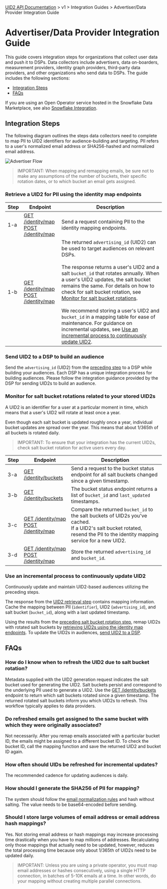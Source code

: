[UID2 API Documentation](../../README.md) > v1 > Integration Guides > Advertiser/Data Provider Integration Guide

# Advertiser/Data Provider Integration Guide

This guide covers integration steps for organizations that collect user data and push it to DSPs. Data collectors include advertisers, data on-boarders, measurement providers, identity graph providers, third-party data providers, and other organizations who send data to DSPs. The guide includes the following sections:

* [Integration Steps](#integration-steps)
* [FAQs](#faqs)

If you are using an Open Operator service hosted in the Snowflake Data Marketplace, see also [Snowflake Integration](../sdks/snowflake_integration.md).

## Integration Steps

The following diagram outlines the steps data collectors need to complete to map PII to UID2 identifiers for audience-building and targeting. PII refers to a user's normalized email address or SHA256-hashed and normalized email address.

![Advertiser Flow](https://mermaid.ink/svg/eyJjb2RlIjoiICBzZXF1ZW5jZURpYWdyYW1cbiAgICBwYXJ0aWNpcGFudCBEUCBhcyBEYXRhIFByb3ZpZGVyXG4gICAgcGFydGljaXBhbnQgVUlEMiBhcyBVSUQyIFNlcnZpY2VcbiAgICBwYXJ0aWNpcGFudCBEU1BcbiAgICBsb29wIDEuIFJldHJpZXZlIGEgVUlEMiBmb3IgUElJIHVzaW5nIHRoZSBpZGVudGl0eSBtYXAgZW5kcG9pbnRzLlxuICAgIERQLT4-VUlEMjogMS1hLiBTZW5kIGEgcmVxdWVzdCBjb250YWluaW5nIFBJSSB0byB0aGUgaWRlbnRpdHkgbWFwcGluZyBlbmRwb2ludHMuXG4gICAgVUlEMi0-PkRQOiAxLWIuIFN0b3JlIHRoZSBVSUQyIGFuZCBzYWx0IGJ1Y2tldCByZXR1cm5lZCBmcm9tIHRoZSBpZGVudGl0eSBtYXBwaW5nIHNlcnZpY2UuXG4gICAgZW5kXG4gICAgRFAtLT4-RFNQOiAyLiBTZW5kIHN0b3JlZCBVSUQycyB0byBEU1BzIHRvIGNyZWF0ZSBhdWRpZW5jZXMuXG5cbiAgICBsb29wIDMuIE1vbml0b3IgZm9yIHNhbHQgYnVja2V0IHJvdGF0aW9ucyByZWxhdGVkIHRvIHlvdXIgc3RvcmVkIFVJRDJzLlxuICAgICAgIERQLT4-VUlEMjogMy1hLiBNb25pdG9yIHNhbHQgYnVja2V0IHJvdGF0aW9ucyB1c2luZyB0aGUgYnVja2V0IHNlcnZpY2UuXG4gICAgICAgVUlEMi0-PkRQOiAzLWIuIFJldHVybiBzYWx0IGJ1Y2tldHMgcm90YXRlZCBzaW5jZSBhIGdpdmVuIHRpbWVzdGFtcC5cbiAgICAgICBEUC0-PlVJRDI6IDMtYy4gQ29tcGFyZSB0aGUgcm90YXRlZCBzYWx0IGJ1Y2tldHMgdG8gc3RvcmVkIFVJRDIgc2FsdCBidWNrZXRzLjxicj5JZiByb3RhdGVkLCByZXNlbmQgUElJIHRvIGlkZW50aXR5IG1hcHBpbmcgc2VydmljZSBmb3IgYSBuZXcgVUlEMi5cbiAgICAgICBVSUQyLT4-RFA6IDMtZC4gU3RvcmUgdGhlIFVJRDIgYW5kIHNhbHQgYnVja2V0IHJldHVybmVkIGZyb20gdGhlIGlkZW50aXR5IG1hcHBpbmcgc2VydmljZS5cbiAgICBlbmRcbiIsIm1lcm1haWQiOnsidGhlbWUiOiJmb3Jlc3QifSwidXBkYXRlRWRpdG9yIjpmYWxzZX0)

>IMPORTANT: When mapping and remapping emails, be sure not to make any assumptions of the number of buckets, their specific rotation dates, or to which bucket an email gets assigned. 

### Retrieve a UID2 for PII using the identity map endpoints

| Step | Endpoint | Description |
| --- | --- | --- |
| 1-a | [GET /identity/map](../endpoints/get-identity-map.md)<br>[POST /identity/map](../endpoints/post-identity-map.md) | Send a request containing PII to the identity mapping endpoints. |
| 1-b | [GET /identity/map](../endpoints/get-identity-map.md)<br>[POST /identity/map](../endpoints/post-identity-map.md) | The returned `advertising_id` (UID2) can be used to target audiences on relevant DSPs.<br><br>The response returns a user's UID2 and a salt `bucket_id` that rotates annually. When a user's UID2 updates, the salt bucket remains the same. For details on how to check for salt bucket rotation, see [Monitor for salt bucket rotations](#monitor-for-salt-bucket-rotations-related-to-your-stored-uid2s).<br><br>We recommend storing a user's UID2 and `bucket_id` in a mapping table for ease of maintenance. For guidance on incremental updates, see [Use an incremental process to continuously update UID2](#use-an-incremental-process-to-continuously-update-uid2s). |

### Send UID2 to a DSP to build an audience
Send the `advertising_id` (UID2) from the [preceding step](#retrieve-a-uid2-for-pii-using-the-identity-map-endpoints) to a DSP while building your audiences. Each DSP has a unique integration process for building audiences. Please follow the integration guidance provided by the DSP for sending UID2s to build an audience.

### Monitor for salt bucket rotations related to your stored UID2s
A UID2 is an identifier for a user at a particular moment in time, which means that a user's UID2 will rotate at least once a year. 

Even though each salt bucket is updated roughly once a year, individual bucket updates are spread over the year. This means that about 1/365th of all buckets is rotated daily.

>IMPORTANT: To ensure that your integration has the current UID2s, check salt bucket rotation for active users every day.

| Step | Endpoint | Description |
| --- | --- | --- |
| 3-a | [GET /identity/buckets](../endpoints/get-identity-buckets.md) | Send a request to the bucket status endpoint for all salt buckets changed since a given timestamp. |
| 3-b | [GET /identity/buckets](../endpoints/get-identity-buckets.md) | The bucket status endpoint returns a list of `bucket_id` and `last_updated` timestamps. |
| 3-c | [GET /identity/map](../endpoints/get-identity-map.md)<br>[POST /identity/map](../endpoints/post-identity-map.md) | Compare the returned `bucket_id` to the salt buckets of UID2s you've cached.<br>If a UID2's salt bucket rotated, resend the PII to the identity mapping service for a new UID2. |
| 3-d | [GET /identity/map](../endpoints/get-identity-map.md)<br>[POST /identity/map](../endpoints/post-identity-map.md) | Store the returned `advertising_id` and `bucket_id`. |

### Use an incremental process to continuously update UID2

Continuously update and maintain UID2-based audiences utilizing the preceding steps.

The response from the [UID2 retrieval step](#retrieve-a-uid2-for-pii-using-the-identity-map-endpoints) contains mapping information. Cache the mapping between PII (`identifier`),  UID2 (`advertising_id`), and salt bucket (`bucket_id`), along with a last updated timestamp.

Using the results from the [preceding salt bucket rotation step](#monitor-for-salt-bucket-rotations-related-to-your-stored-uid2s), remap UID2s with rotated salt buckets by [retrieving UID2s using the identity map endpoints](#retrieve-a-uid2-for-pii-using-the-identity-map-endpoints). To update the UID2s in audiences, [send UID2 to a DSP](#send-uid2-to-a-dsp-to-build-an-audience).

## FAQs
### How do I know when to refresh the UID2 due to salt bucket rotation?
Metadata supplied with the UID2 generation request indicates the salt bucket used for generating the UID2. Salt buckets persist and correspond to the underlying PII used to generate a UID2. Use the  [GET /identity/buckets](../endpoints/get-identity-buckets.md) endpoint to return which salt buckets rotated since a given timestamp. The returned rotated salt buckets inform you which UID2s to refresh. This workflow typically applies to data providers. 

### Do refreshed emails get assigned to the same bucket with which they were originally associated?
Not necessarily. After you remap emails associated with a particular bucket ID, the emails might be assigned to a different bucket ID. To check the bucket ID, call the mapping function and save the returned UID2 and bucket ID again.

### How often should UIDs be refreshed for incremental updates?
The recommended cadence for updating audiences is daily. 

### How should I generate the SHA256 of PII for mapping?
The system should follow the [email normalization rules](../../README.md#email-address-normalization) and hash without salting. The value needs to be base64-encoded before sending.

### Should I store large volumes of email address or email address hash mappings? 
Yes. Not storing email address or hash mappings may increase processing time drastically when you have to map millions of addresses. Recalculating only those mappings that actually need to be updated, however, reduces the total processing time because only about 1/365th of UID2s need to be updated daily.

>IMPORTANT: Unless you are using a private operator, you must map email addresses or hashes consecutively, using a single HTTP connection, in batches of 5-10K emails at a time. In other words, do your mapping without creating multiple parallel connections. 



